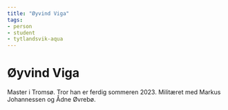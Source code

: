 ```yaml
---
title: "Øyvind Viga"
tags:
- person 
- student
- tytlandsvik-aqua
---
```

# Øyvind Viga

Master i Tromsø. Tror han er ferdig sommeren 2023.
Militæret med Markus Johannessen og Ådne Øvrebø.